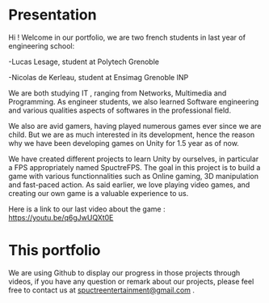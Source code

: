 # Presentation

Hi ! Welcome in our portfolio, we are two french students in last year of engineering school:

-Lucas Lesage, student at Polytech Grenoble

-Nicolas de Kerleau, student at Ensimag Grenoble INP


We are both studying IT , ranging from Networks, Multimedia and Programming. As engineer students, we also learned Software engineering and various qualities aspects of softwares in the professional field.

We also are avid gamers, having played numerous games ever since we are child. But we are as much interested in its development, hence the reason why we have been developing games on Unity for 1.5 year as of now.

We have created different projects to learn Unity by ourselves, in particular a FPS appropriately named SpuctreFPS. The goal in this project is to build a game with various functionnalities such as Online gaming, 3D manipulation and fast-paced action. As said earlier, we love playing video games, and creating our own game is a valuable experience to us.

Here is a link to our last video about the game : https://youtu.be/q6gJwUQXt0E

# This portfolio

We are using Github to display our progress in those projects through videos, if you have any question or remark about our projects, please feel free to contact us at spuctreentertainment@gmail.com .

